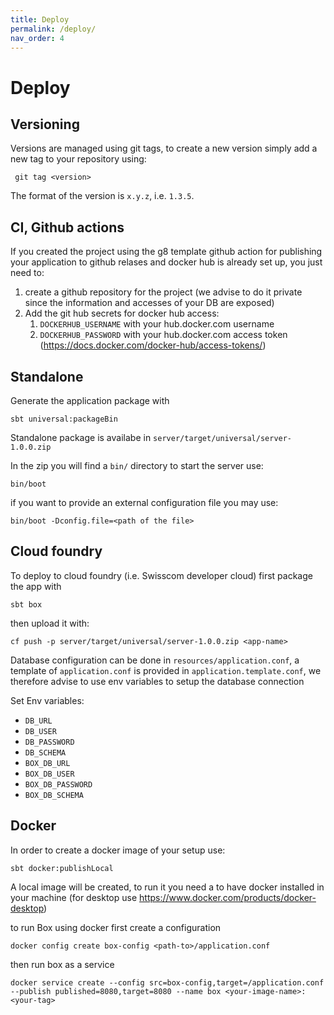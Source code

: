 ```yaml
---
title: Deploy
permalink: /deploy/
nav_order: 4
---
```


# Deploy

## Versioning
Versions are managed using git tags, to create a new version simply add a new tag to your repository using: 
```
 git tag <version>
```
The format of the version is `x.y.z`, i.e. `1.3.5`.

## CI, Github actions
If you created the project using the g8 template github action for publishing your application to github relases and docker hub is already set up, you just need to:
1. create a github repository for the project (we advise to do it private since the information and accesses of your DB are exposed)
2. Add the git hub secrets for docker hub access:
    1. `DOCKERHUB_USERNAME` with your hub.docker.com username
    2. `DOCKERHUB_PASSWORD` with your hub.docker.com access token (https://docs.docker.com/docker-hub/access-tokens/)



## Standalone

Generate the application package with
```
sbt universal:packageBin
```

Standalone package is availabe in
`server/target/universal/server-1.0.0.zip`

In the zip you will find a `bin/` directory to start the server use: 
```
bin/boot
```
if you want to provide an external configuration file you may use:
```
bin/boot -Dconfig.file=<path of the file>
```

## Cloud foundry 

To deploy to cloud foundry (i.e. Swisscom developer cloud) first package the app with
```
sbt box
```
then upload it with:  
```
cf push -p server/target/universal/server-1.0.0.zip <app-name>
```

Database configuration can be done in `resources/application.conf`, a template of `application.conf` is provided in
`application.template.conf`, we therefore advise to use env variables to setup the database connection

Set Env variables:
- `DB_URL`
- `DB_USER`
- `DB_PASSWORD`
- `DB_SCHEMA`
- `BOX_DB_URL`
- `BOX_DB_USER`
- `BOX_DB_PASSWORD`
- `BOX_DB_SCHEMA`

## Docker

In order to create a docker image of your setup use:
```
sbt docker:publishLocal
```

A local image will be created, to run it you need a to have docker installed in your machine (for desktop use https://www.docker.com/products/docker-desktop)

to run Box using docker first create a configuration

```
docker config create box-config <path-to>/application.conf
```

then run box as a service

```
docker service create --config src=box-config,target=/application.conf --publish published=8080,target=8080 --name box <your-image-name>:<your-tag>
```


